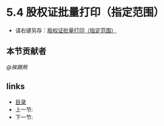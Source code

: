 # 5.4 股权证批量打印（指定范围）
 * 请右键另存：[股权证批量打印（指定范围）](src/5.4.1.xlsm)

## 本节贡献者
*@挨踢熊*

## links
  * [目录](<preface.md>)
  * 上一节: [](<05.3.md>)
  * 下一节: [](<05.5.md>)
